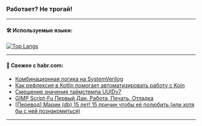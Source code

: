 ### Работает? Не трогай!

---
<!--
#### 🛠️ Technical stack:

![Java](https://img.shields.io/badge/Java-informational?logo=Oracle&style=flat&logoColor=white&color=FF4500)
![Kotlin](https://img.shields.io/badge/Kotlin-informational?logo=Kotlin&style=flat&logoColor=white&color=774D97)
![TS](https://img.shields.io/badge/TypeScript-informational?logo=typeScript&style=flat&logoColor=black&color=017acc)
![Python](https://img.shields.io/badge/Python-informational?logo=Python&style=flat&logoColor=black&color=ffdd54) <br>
![Spring](https://img.shields.io/badge/Spring-informational?logo=Spring&style=flat&logoColor=white&color=6DB33F) 
![SpringBoot](https://img.shields.io/badge/SpringBoot-informational?logo=SpringBoot&style=flat&logoColor=white&color=6DB33F)
![Nest](https://img.shields.io/badge/NestJS-informational?logo=NestJS&style=flat&logoColor=white&color=E0234E) 
![NodeJS](https://img.shields.io/badge/NodeJS-informational?logo=node.js&style=flat&logoColor=white&color=70A760)<br>
![PostgreSQL](https://img.shields.io/badge/PostgreSQL-informational?logo=PostgreSQL&style=flat&logoColor=white&color=DAA520)
![MongoDB](https://img.shields.io/badge/MongoDB-informational?logo=MongoDB&style=flat&logoColor=white&color=870000)
![Apache](https://img.shields.io/badge/Apache-informational?logo=apache&style=flat&logoColor=white&color=f74e28)

___ 
-->

#### 🛠️ Используемые языки:

[![Top Langs](https://github-readme-stats-82jvfl3w3-advtsettinggmailcoms-projects.vercel.app/api/top-langs/?username=zloylis&langs_count=10&hide_title=true&title_color=e6edf3&size_weight=0.5&count_weight=0.5&layout=compact&hide_progress=true&hide_border=true&theme=dracula)](https://github.com/zloylis)

<!---


####  :octocat:&nbsp;&nbsp; Статистика:

![GitHub stats](https://github-readme-stats-u2qms2cxw-advtsettinggmailcoms-projects.vercel.app/api?username=zloylis&show_icons=true&hide_border=true&theme=dracula&title_color=e6edf3&include_all_commits=true&count_private=true&hide_rank=false&hide_title=true&rank_icon=github)
-->
---

#### 💬 Свежее с habr.com:

<!-- BLOG-POST-LIST:START -->
- [Комбинационная логика на SystemVerilog](https://habr.com/ru/articles/855866/?utm_source=habrahabr&utm_medium=rss&utm_campaign=855866)
- [Как рефлексия в Kotlin помогает автоматизировать работу с Koin](https://habr.com/ru/articles/855842/?utm_source=habrahabr&utm_medium=rss&utm_campaign=855842)
- [Смещение значения таймстемпа UUIDv7](https://habr.com/ru/articles/855832/?utm_source=habrahabr&utm_medium=rss&utm_campaign=855832)
- [GIMP Script-Fu Первый Дан. Работа, Печать, Отладка](https://habr.com/ru/articles/855810/?utm_source=habrahabr&utm_medium=rss&utm_campaign=855810)
- [[Перевод] Марии &lpar;db&rpar; 15 лет! 15 причин чтобы её полюбить &lpar;или хотя бы с ней познакомиться&rpar;](https://habr.com/ru/articles/855802/?utm_source=habrahabr&utm_medium=rss&utm_campaign=855802)
<!-- BLOG-POST-LIST:END -->

---
